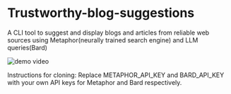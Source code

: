 # Trustworthy-blog-suggestions
A CLI tool to suggest and display blogs and articles from reliable web sources using Metaphor(neurally trained search engine) and LLM queries(Bard)

![demo video](Trustworthy.gif)

Instructions for cloning:
Replace METAPHOR_API_KEY and BARD_API_KEY with your own API keys for Metaphor and Bard respectively.
